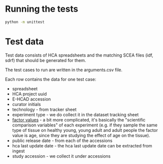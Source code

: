 # Running the tests

```bash
python -m unittest
```

# Test data
Test data consists of HCA spreadsheets and the matching SCEA files (idf, sdrf) that should be generated for them.

The test cases to run are written in the arguments.csv file.

Each row contains the data for one test case:
* spreadsheet
* HCA project uuid
* E-HCAD accession
* curator initials
* technology - from tracker sheet
* experiment type - we do collect it in the dataset tracking sheet
* [factor values](https://www.ebi.ac.uk/gxa/sc/experiments?species=%22homo+sapiens%22&experimentProjects=%22Human+Cell+Atlas%22) - a bit more complicated, it's basically the
  "scientific comparison variables" of each experiment (e.g. if they sample the same type of tissue on healthy young, young adult 
  and adult people the factor value is age, since they are studying the effect of age on the tissue).
* public release date -  from each of the accessions
* hca last update date - the hca last update date can be extracted from ingest
* study accession - we collect it under accessions
